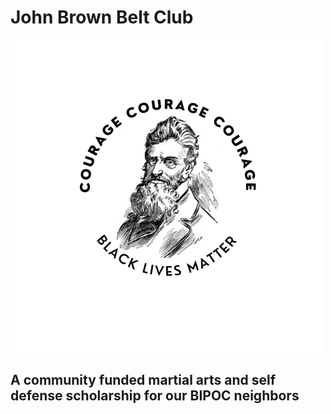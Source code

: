 # John Brown Belt Club

![Logo](JohnBrownBeltClubLogo.png)

## A community funded martial arts and self defense scholarship for our BIPOC neighbors

